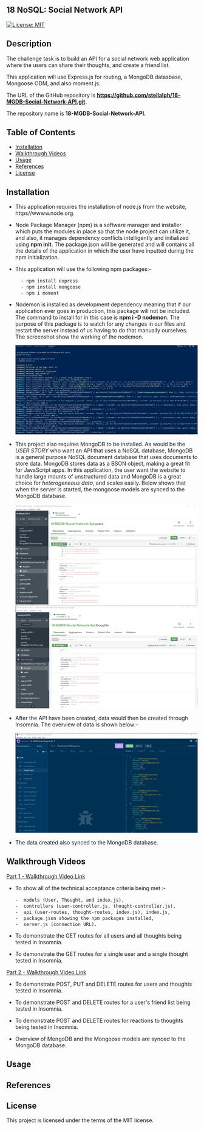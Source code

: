 ## 18 NoSQL: Social Network API

[![License: MIT](https://img.shields.io/badge/License-MIT-yellow.svg)](https://opensource.org/licenses/MIT)

## Description

The challenge task is to build an API for a social network web application where the users can share their thoughts, and create a friend list. 

This application will use Express.js for routing, a MongoDB datasbase, Mongoose ODM, and also moment.js.

The URL of the GitHub repository is **https://github.com/stellalph/18-MGDB-Social-Network-API.git.**
 
The repository name is **18-MGDB-Social-Network-API.**


## Table of Contents

* [Installation](#installation)
* [Walkthrough Videos](#walkthrough-videos)
* [Usage](#usage)
* [References](#references)
* [License](#license)

## Installation

*   This application requires the installation of node.js from the website, https//wwww.node.org.

*   Node Package Manager (npm) is a software manager and installer which puts the modules in place so that the node project can utilize it, and also, it manages dependency conflicts intelligently and initialized using **npm init**. The package.json will be generated and will contains all the details of the application in which the user have inputted during the npm initialization. 

*  This application will use the following npm packages:-

  
         - npm install express
         - npm install mongoose
         - npm i moment

* Nodemon is installed as development dependency meaning that if our application ever goes in production, this package will not be included. The command to install for in this case is **npm i -D nodemon**. The purpose of this package is to watch for any changes in our files and restart the server instead of us having to do that manually ourselves. The screenshot show the working of the nodemon.

   ![alt text](/assets/npmstart.png)



* This project also requires MongoDB to be installed.   As would be the *USER STORY* who want an API that uses a NoSQL database, MongoDB is a general purpose NoSQL document database that uses documents to store data.  MongoDB stores data as a BSON object, making a great fit for JavaScript apps.  In this application, the user want the website to handle large mounts of unstructured data and MongoDB is a great choice for *heterogeneous data*, and scales easily. Below shows that when the server is started, the mongoose models are synced to the MongoDB database. 

    ![alt text](/assets/MongoDB1.png)
    ![alt text](/assets/MongoDB2.png)

* After the API have been created,  data would then be created through Insomnia.  The overview of data is shown below:-

    ![alt text](/assets/FindallUsers.png)

* The data created also synced to the MongoDB database.

## Walkthrough Videos

[Part 1 - Walkthrough Video Link](https://drive.google.com/file/d/18jZNciFgGTbS0WxOzTsNVzdtc8ck7oPk/view)

*   To show all of the technical acceptance criteria being met :-

        -  models (User, Thought, and index.js), 
        -  controllers (user-controller.js, thought-controller.js),
        -  api (user-routes, thought-routes, index.js), index.js,
        -  package.json showing the npm packages installed,
        -  server.js (connection URL).

*   To demonstrate the GET routes for all users and all thoughts being tested in Insomnia.

*   To demonstrate the GET routes for a single user and a single thought tested in Insomnia.

[Part 2 - Walkthrough Video Link](https://drive.google.com/file/d/18jZNciFgGTbS0WxOzTsNVzdtc8ck7oPk/view)

*   To demonstrate POST, PUT and DELETE routes for users and thoughts tested in Insomnia.

*   To demonstrate POST and DELETE routes for a user's friend list being tested in Insomnia.

*   To demonstrate POST and DELETE routes for reactions to thoughts being tested in Insomnia.

*   Overview of MongoDB and the Mongoose models are synced to the MongoDB database.



## Usage


## References


## License

This project is licensed under the terms of the MIT license.